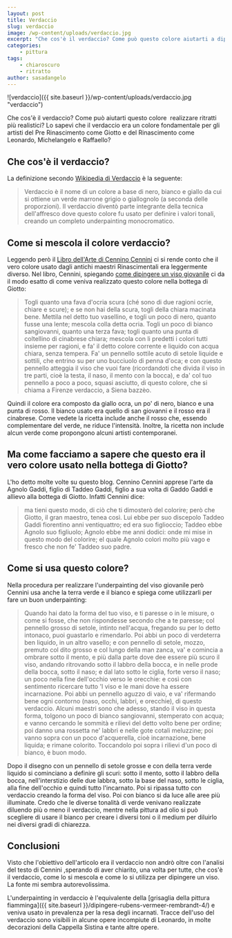 ```yaml
---
layout: post
title: Verdaccio
slug: verdaccio
image: /wp-content/uploads/verdaccio.jpg
excerpt: "Che cos'è il verdaccio? Come può questo colore aiutarti a dipingere ritratti migliori? Leggi quest'articoli scoprirai che cos'è il verdaccio e come usarlo."
categories:
    - pittura
tags:
    - chiaroscuro
    - ritratto
author: sasadangelo
---
```


![verdaccio]({{ site.baseurl }}/wp-content/uploads/verdaccio.jpg "verdaccio")

Che cos'è il verdaccio? Come può aiutarti questo colore  realizzare ritratti più realistici? Lo sapevi che il verdaccio era un colore fondamentale per gli artisti del Pre Rinascimento come Giotto e del Rinascimento come Leonardo, Michelangelo e Raffaello?

## Che cos'è il verdaccio?

La definizione secondo [Wikipedia di Verdaccio](https://en.wikipedia.org/wiki/Verdaccio) è la seguente:

> Verdaccio è il nome di un colore a base di nero, bianco e giallo da cui si ottiene un verde marrone grigio o giallognolo (a seconda delle proporzioni). Il verdaccio diventò parte integrante della tecnica dell'affresco dove questo colore fu usato per definire i valori tonali, creando un completo underpainting monocromatico.

## Come si mescola il colore verdaccio?

Leggendo però il [Libro dell'Arte di Cennino Cennini](http://www.ilpalio.siena.it/5/Personaggi/CenninoCennini) ci si rende conto che il vero colore usato dagli antichi maestri Rinascimentali era leggermente diverso. Nel libro, Cennini, spiegando [come dipingere un viso giovanile](http://www.ilpalio.siena.it/Personaggi/CenninoCennini/LeggiCapitolo.aspx?cap=67) ci da il modo esatto di come veniva realizzato questo colore nella bottega di Giotto:

> Togli quanto una fava d'ocria scura (ché sono di due ragioni ocrie, chiare e scure); e se non hai della scura, togli della chiara macinata bene. Mettila nel detto tuo vasellino, e togli un poco di nero, quanto fusse una lente; mescola colla detta ocria. Togli un poco di bianco sangiovanni, quanto una terza fava; togli quanto una punta di coltellino di cinabrese chiara; mescola con li predetti i colori tutti insieme per ragioni, e fa' il detto colore corrente e liquido con acqua chiara, senza tempera. Fa' un pennello sottile acuto di setole liquide e sottili, che entrino su per uno bucciuolo di penna d'oca; e con questo pennello atteggia il viso che vuoi fare (ricordandoti che divida il viso in tre parti, cioè la testa, il naso, il mento con la bocca), e da' col tuo pennello a poco a poco, squasi asciutto, di questo colore, che si chiama a Firenze verdaccio, a Siena bazzèo.

Quindi il colore era composto da giallo ocra, un po' di nero, bianco e una punta di rosso. Il bianco usato era quello di san giovanni e il rosso era il cinabrese. Come vedete la ricetta include anche il rosso che, essendo complementare del verde, ne riduce l'intensità. Inoltre, la ricetta non include alcun verde come propongono alcuni artisti contemporanei.

## Ma come facciamo a sapere che questo era il vero colore usato nella bottega di Giotto?

L'ho detto molte volte su questo blog. Cennino Cennini apprese l'arte da Agnolo Gaddi, figlio di Taddeo Gaddi, figlio a sua volta di Gaddo Gaddi e allievo alla bottega di Giotto. Infatti Cennini dice:

> ma tieni questo modo, di ciò che ti dimosterò del colorire; però che Giotto, il gran maestro, tenea così. Lui ebbe per suo discepolo Taddeo Gaddi fiorentino anni ventiquattro; ed era suo figlioccio; Taddeo ebbe Agnolo suo figliuolo; Agnolo ebbe me anni dodici: onde mi mise in questo modo del colorire; el quale Agnolo colorì molto più vago e fresco che non fe' Taddeo suo padre.

## Come si usa questo colore?

Nella procedura per realizzare l'underpainting del viso giovanile però Cennini usa anche la terra verde e il bianco e spiega come utilizzarli per fare un buon underpainting:

> Quando hai dato la forma del tuo viso, e ti paresse o in le misure, o come si fosse, che non rispondesse secondo che a te paresse; col pennello grosso di setole, intinto nell'acqua, fregando su per lo detto intonaco, puoi guastarlo e rimendarlo. Poi abbi un poco di verdeterra ben liquido, in un altro vasello; e con pennello di setole, mozzo, premuto col dito grosso e col lungo della man zanca, va' e comincia a ombrare sotto il mento, e più dalla parte dove dee essere più scuro il viso, andando ritrovando sotto il labbro della bocca, e in nelle prode della bocca, sotto il naso; e dal lato sotto le ciglia, forte verso il naso; un poco nella fine dell'occhio verso le orecchie: e così con sentimento ricercare tutto 'l viso e le mani dove ha essere incarnazione. Poi abbi un pennello aguzzo di vaio, e va' rifermando bene ogni contorno (naso, occhi, labbri, e orecchie), di questo verdaccio. Alcuni maestri sono che adesso, stando il viso in questa forma, tolgono un poco di bianco sangiovanni, stemperato con acqua; e vanno cercando le sommità e rilievi del detto volto bene per ordine; poi danno una rossetta ne' labbri e nelle gote cotali meluzzine; poi vanno sopra con un poco d'acquerella, cioè incarnazione, bene liquida; e rimane colorito. Toccandolo poi sopra i rilievi d'un poco di bianco, è buon modo.

Dopo il disegno con un pennello di setole grosse e con della terra verde liquido si cominciano a definire gli scuri: sotto il mento, sotto il labbro della bocca, nell'interstizio delle due labbra, sotto la base del naso, sotto le ciglia, alla fine dell'occhio e quindi tutto l'incarnato. Poi si ripassa tutto con verdaccio creando la forma del viso. Poi con bianco si da luce alle aree più illuminate. Credo che le diverse tonalità di verde venivano realizzate diluendo più o meno il verdaccio, mentre nella pittura ad olio si può scegliere di usare il bianco per creare i diversi toni o il medium per diluirlo nei diversi gradi di chiarezza.

## Conclusioni

Visto che l'obiettivo dell'articolo era il verdaccio non andrò oltre con l'analisi del testo di Cennini ,sperando di aver chiarito, una volta per tutte, che cos'è il verdaccio, come lo si mescola e come lo si utilizza per dipingere un viso. La fonte mi sembra autorevolissima.

L'underpainting in verdaccio è l'equivalente della [grisaglia della pittura fiamminga]({{ site.baseurl }}/dipingere-rubens-vermeer-rembrandt-4/) e veniva usato in prevalenza per la resa degli incarnati. Tracce dell'uso del verdaccio sono visibili in alcune opere incompiute di Leonardo, in molte decorazioni della Cappella Sistina e tante altre opere.
